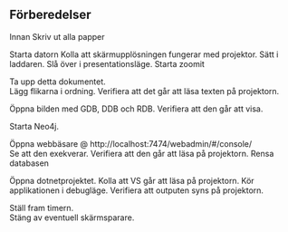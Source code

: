 ## Förberedelser

Innan
	Skriv ut alla papper

Starta datorn
	Kolla att skärmupplösningen fungerar med projektor.
	Sätt i laddaren.
	Slå över i presentationsläge.
	Starta zoomit

Ta upp detta dokumentet.  
	Lägg flikarna i ordning.
	Verifiera att det går att läsa texten på projektorn.

Öppna bilden med GDB, DDB och RDB.
	Verifiera att den går att visa.

Starta Neo4j.

Öppna webbäsare @ http://localhost:7474/webadmin/#/console/  
	Se att den exekverar.
	Verifiera att den går att läsa på projektorn.
	Rensa databasen

Öppna dotnetprojektet.
	Kolla att VS går att läsa på projektorn.
	Kör applikationen i debugläge.
	Verifiera att outputen syns på projektorn.

Ställ fram timern.  
	Stäng av eventuell skärmsparare.

